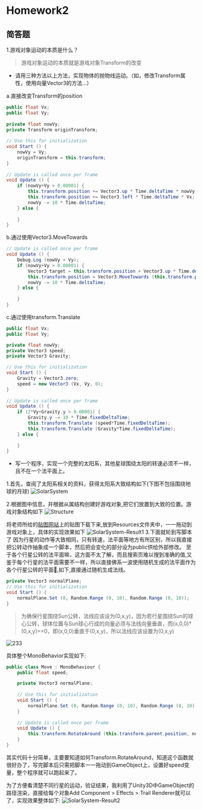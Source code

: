# Homework2
## 简答题
1.游戏对象运动的本质是什么？

> 游戏对象运动的本质就是游戏对象Transform的改变

* 请用三种方法以上方法，实现物体的抛物线运动。（如，修改Transform属性，使用向量Vector3的方法…）

a.直接改变Transform的position

```C#
public float Vx;
public float Vy;
    
private float nowVy;
private Transform originTransform;
    
// Use this for initialization
void Start () {
    nowVy = Vy;
    originTransform = this.transform;
}
    	
// Update is called once per frame
void Update () {
    if (nowVy+Vy > 0.00001) {
    	this.transform.position += Vector3.up * Time.deltaTime * nowVy;
    	this.transform.position += Vector3.left * Time.deltaTime * Vx;
    	nowVy -= 10 * Time.deltaTime;		
    } else {
    			
    }
}
```
    
b.通过使用Vector3.MoveTowards
    
```C#
// Update is called once per frame
void Update () {
	Debug.Log (nowVy + Vy);
	if (nowVy+Vy > 0.00001) {
		Vector3 target = this.transform.position + Vector3.up * Time.deltaTime * nowVy + Vector3.left * Time.deltaTime * Vx;
		this.transform.position = Vector3.MoveTowards (this.transform.position, target, Time.deltaTime);
		nowVy -= 10 * Time.deltaTime;		
	} else {
			
	}
}
```
c.通过使用transform.Translate
    
```C#
public float Vx;
public float Vy;

private float nowVy;
private Vector3 speed;
private Vector3 Gravity;

// Use this for initialization
void Start () {
    Gravity = Vector3.zero;
    speed = new Vector3 (Vx, Vy, 0);
}
	
// Update is called once per frame
void Update () {
    if (2*Vy+Gravity.y > 0.00001) {
        Gravity.y -= 10 * Time.fixedDeltaTime;
        this.transform.Translate (speed*Time.fixedDeltaTime);
        this.transform.Translate (Gravity*Time.fixedDeltaTime);
    } else {
			
    }
}
```

* 写一个程序，实现一个完整的太阳系，其他星球围绕太阳的转速必须不一样，且不在一个法平面上。

1.首先，查阅了太阳系相关的资料，获得太阳系大致结构如下(下图不包括围绕地球的月球)
![SolarSystem](https://zhongwq.github.io/img/solarsystem.jpeg)

2.根据图中信息，并根据从属结构创建好游戏对象,把它们放置到大致的位置。游戏对象结构如下
![Structure](https://zhongwq.github.io/img/structure.png)


将老师所给的[贴图网站](http://www.tupian114.com/tupian/taiyangxiqingxitietu.html)上的贴图下载下来,放到Resources文件夹中，一一拖动到游戏对象上，具体的实现效果如下
![SolarSystem-Result1](https://zhongwq.github.io/img/SolarSystem-Result1.png)
3.下面就轮到写脚本了
        因为行星的动作等大致相同，只有转速，法平面等地方有所区别，所以我直接把公转动作抽象成一个脚本，然后把会变化的部分设为public供给外部修改。
        至于各个行星公转的法平面嘛，这方面不太了解，而且搜索页难以搜到准确的值,又鉴于每个行星的法平面需要不一样，所以直接佛系一波使用随机生成的法平面作为各个行星公转的平面🌚,如下,直接通过随机生成法线。          
                
```C#
private Vector3 normalPlane;
// Use this for initialization
void Start () {
    normalPlane.Set (0, Random.Range (0, 10), Random.Range (0, 10));
}
```


> 为确保行星围绕Sun公转，法线应该设为(0,x,y)，因为若行星围绕Sun的球心公转，球体位置与Sun球心行成的向量必须与法线向量垂直，而(x,0,0)*(0,x,y)==0，即(x,0,0)垂直于(0,x,y)，所以法线应该设置为(0,x,y) 

![233](https://zhongwq.github.io/img/233.jpeg)
        
具体整个MonoBehavior实现如下:
        
```C#
public class Move : MonoBehaviour {
    public float speed;

    private Vector3 normalPlane;
	
    // Use this for initialization
    void Start () {
        normalPlane.Set (0, Random.Range (0, 10), Random.Range (0, 10));
    }
	
    // Update is called once per frame
    void Update () {
        this.transform.RotateAround (this.transform.parent.position, normalPlane, speed);
    }
}
```

其实代码十分简单，主要要知道如何Transform.RotateAround，知道这个函数就很好办了，写完脚本后只需把脚本一一拖动到GameObject上，设置好speed变量，整个程序就可以跑起来了。
        
为了方便看清楚不同行星的运动，验证结果，我利用了Unity3D中GameObject的路径渲染，直接给每个对象Add Component > Effects > Trail Renderer就可以了，实现效果整体如下:
        ![SolarSystem-Result2](https://zhongwq.github.io/img/SolarSystem-Result2.png)
        

